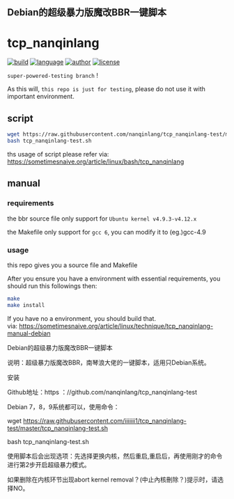 ## Debian的超级暴力版魔改BBR一键脚本

# tcp_nanqinlang

[![build](https://github.com/nanqinlang/SVG/blob/master/build%20passing.svg)](https://github.com/nanqinlang/tcp_nanqinlang-test)
[![language](https://github.com/nanqinlang/SVG/blob/master/language-c-blue.svg)](https://github.com/nanqinlang/tcp_nanqinlang-test)
[![author](https://github.com/nanqinlang/SVG/blob/master/author-nanqinlang-lightgrey.svg)](https://github.com/nanqinlang/tcp_nanqinlang-test)
[![license](https://github.com/nanqinlang/SVG/blob/master/license-GPLv3-orange.svg)](https://github.com/nanqinlang/tcp_nanqinlang-test)

`super-powered-testing branch` !

As this will, `this repo is just for testing`, please do not use it with important environment.

## script
```bash
wget https://raw.githubusercontent.com/nanqinlang/tcp_nanqinlang-test/master/tcp_nanqinlang-test.sh
bash tcp_nanqinlang-test.sh
```
ths usage of script please refer via: https://sometimesnaive.org/article/linux/bash/tcp_nanqinlang

## manual
### requirements
the bbr source file only support for `Ubuntu kernel v4.9.3-v4.12.x`

the Makefile only support for `gcc 6`, you can modify it to (eg.)gcc-4.9

### usage
this repo gives you a source file and Makefile

After you ensure you have a environment with essential requirements, you should run this followings then:
```bash
make
make install
```

If you have no a environment, you should build that.  
via: https://sometimesnaive.org/article/linux/technique/tcp_nanqinlang-manual-debian

Debian的超级暴力版魔改BBR一键脚本

说明：超级暴力版魔改BBR，南琴浪大佬的一键脚本，适用只Debian系统。

安装

Github地址：https ：//github.com/nanqinlang/tcp_nanqinlang-test

Debian 7，8，9系统都可以，使用命令：

wget https://raw.githubusercontent.com/iiiiiii1/tcp_nanqinlang-test/master/tcp_nanqinlang-test.sh

bash tcp_nanqinlang-test.sh

使用脚本后会出现选项：先选择更换内核，然后重启,重启后，再使用刚才的命令进行第2步开启超级暴力模式。

如果删除在内核环节出现abort kernel removal？(中止內核刪除？)提示时，请选择NO。
